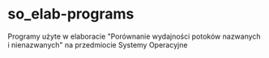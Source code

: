 # so_elab-programs
Programy użyte w elaboracie "Porównanie wydajności potoków nazwanych i nienazwanych" na przedmiocie Systemy Operacyjne
